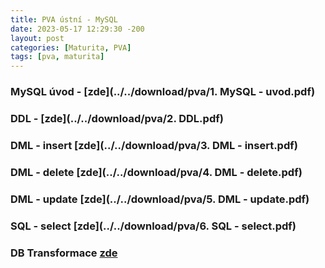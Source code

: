 ```yaml
---
title: PVA ústní - MySQL
date: 2023-05-17 12:29:30 -200
layout: post
categories: [Maturita, PVA]
tags: [pva, maturita]
---
```


### MySQL úvod - [zde](../../download/pva/1. MySQL - uvod.pdf)

### DDL - [zde](../../download/pva/2. DDL.pdf)

### DML - insert [zde](../../download/pva/3. DML - insert.pdf)

### DML - delete [zde](../../download/pva/4. DML - delete.pdf)

### DML - update [zde](../../download/pva/5. DML - update.pdf)

### SQL - select [zde](../../download/pva/6. SQL - select.pdf)

### DB Transformace [zde](../../download/pva/292_DBTransformace.pdf)
